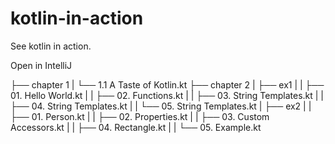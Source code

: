 # kotlin-in-action

See kotlin in action.

Open in IntelliJ

├── chapter 1
|        └── 1.1  A Taste of Kotlin.kt
├── chapter 2
|        ├── ex1
|        |  ├── 01. Hello World.kt
|        |  ├── 02. Functions.kt
|        |  ├── 03. String Templates.kt
|        |  ├── 04. String Templates.kt
|        |  └── 05. String Templates.kt
|        ├── ex2
|        |  ├── 01. Person.kt
|        |  ├── 02. Properties.kt
|        |  ├── 03. Custom Accessors.kt
|        |  ├── 04. Rectangle.kt
|        |  └── 05. Example.kt

